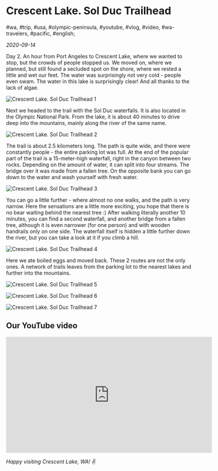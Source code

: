 # Crescent Lake. Sol Duc Trailhead

#wa, #trip, #usa, #olympic-peninsula, #youtube, #vlog, #video, #wa-travelers, #pacific, #english;

_2020-09-14_

Day 2. An hour from Port Angeles to Crescent Lake, where we wanted to stop, but the crowds of people stopped us. We moved on, where we planned, but still found a secluded spot on the shore, where we rested a little and wet our feet. The water was surprisingly not very cold - people even swam. The water in this lake is surprisingly clear! And all thanks to the lack of algae.

![Crescent Lake. Sol Duc Trailhead 1](/images/crescent-lake-sol-duc-trailhead/1.jpg "Crescent Lake. Sol Duc Trailhead 1")

Next we headed to the trail with the Sol Duc waterfalls. It is also located in the Olympic National Park. From the lake, it is about 40 minutes to drive deep into the mountains, mainly along the river of the same name.

![Crescent Lake. Sol Duc Trailhead 2](/images/crescent-lake-sol-duc-trailhead/2.jpg "Crescent Lake. Sol Duc Trailhead 2")

The trail is about 2.5 kilometers long. The path is quite wide, and there were constantly people - the entire parking lot was full. At the end of the popular part of the trail is a 15-meter-high waterfall, right in the canyon between two rocks. Depending on the amount of water, it can split into four streams. The bridge over it was made from a fallen tree. On the opposite bank you can go down to the water and wash yourself with fresh water.

![Crescent Lake. Sol Duc Trailhead 3](/images/crescent-lake-sol-duc-trailhead/3.jpg "Crescent Lake. Sol Duc Trailhead 3")

You can go a little further - where almost no one walks, and the path is very narrow. Here the sensations are a little more exciting, you hope that there is no bear waiting behind the nearest tree :) After walking literally another 10 minutes, you can find a second waterfall, and another bridge from a fallen tree, although it is even narrower (for one person) and with wooden handrails only on one side. The waterfall itself is hidden a little further down the river, but you can take a look at it if you climb a hill.

![Crescent Lake. Sol Duc Trailhead 4](/images/crescent-lake-sol-duc-trailhead/4.jpg "Crescent Lake. Sol Duc Trailhead 4")

Here we ate boiled eggs and moved back. These 2 routes are not the only ones. A network of trails leaves from the parking lot to the nearest lakes and further into the mountains.

![Crescent Lake. Sol Duc Trailhead 5](/images/crescent-lake-sol-duc-trailhead/5.jpg "Crescent Lake. Sol Duc Trailhead 5")

![Crescent Lake. Sol Duc Trailhead 6](/images/crescent-lake-sol-duc-trailhead/6.jpg "Crescent Lake. Sol Duc Trailhead 6")

![Crescent Lake. Sol Duc Trailhead 7](/images/crescent-lake-sol-duc-trailhead/7.jpg "Crescent Lake. Sol Duc Trailhead 7")

## Our YouTube video

<div class="responsive-iframe">
<iframe width="560" height="315" src="https://www.youtube.com/embed/1-lg9DsFI2c?si=oL0i8kSCSujP8Wj0" title="YouTube video player" frameborder="0" allow="accelerometer; autoplay; clipboard-write; encrypted-media; gyroscope; picture-in-picture; web-share" referrerpolicy="strict-origin-when-cross-origin" allowfullscreen></iframe>
</div>

_Happy visiting Crescent Lake, WA!_ :v:
